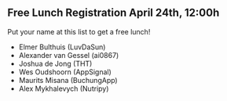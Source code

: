 ## Free Lunch Registration April 24th, 12:00h

Put your name at this list to get a free lunch!

- Elmer Bulthuis (LuvDaSun)
- Alexander van Gessel (ai0867)
- Joshua de Jong (THT)
- Wes Oudshoorn (AppSignal)
- Maurits Misana (BuchungApp)
- Alex Mykhalevych (Nutripy)
